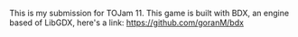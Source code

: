 This is my submission for TOJam 11. This game is built with BDX, an engine based of LibGDX, here's a link:
https://github.com/goranM/bdx
